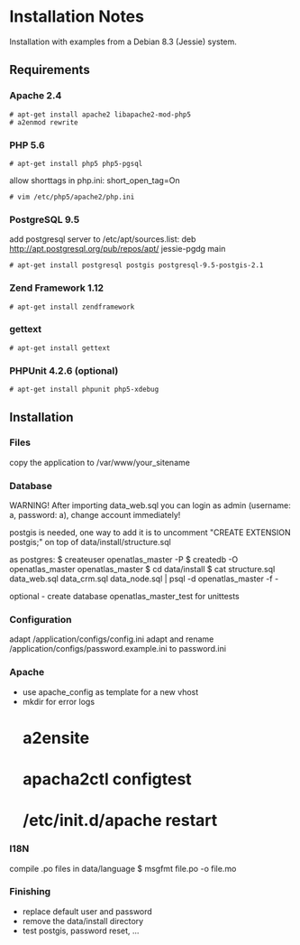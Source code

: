 # Installation Notes

Installation with examples from a Debian 8.3 (Jessie) system.

## Requirements

### Apache 2.4

    # apt-get install apache2 libapache2-mod-php5
    # a2enmod rewrite

### PHP 5.6

    # apt-get install php5 php5-pgsql

allow shorttags in php.ini: short_open_tag=On

    # vim /etc/php5/apache2/php.ini

### PostgreSQL 9.5

add postgresql server to /etc/apt/sources.list:
deb http://apt.postgresql.org/pub/repos/apt/ jessie-pgdg main

    # apt-get install postgresql postgis postgresql-9.5-postgis-2.1

### Zend Framework 1.12

    # apt-get install zendframework

### gettext

    # apt-get install gettext

### PHPUnit 4.2.6 (optional)

    # apt-get install phpunit php5-xdebug

## Installation

### Files

copy the application to /var/www/your_sitename

### Database

WARNING! After importing data_web.sql you can login as admin (username: a, password: a), change account immediately!

postgis is needed, one way to add it is to uncomment "CREATE EXTENSION postgis;" on top of data/install/structure.sql

as postgres:
    $ createuser openatlas_master -P
    $ createdb -O openatlas_master openatlas_master
    $ cd data/install
    $ cat structure.sql data_web.sql data_crm.sql data_node.sql | psql -d openatlas_master -f -

optional - create database openatlas_master_test for unittests

### Configuration

adapt /application/configs/config.ini
adapt and rename /application/configs/password.example.ini to password.ini

### Apache

- use apache_config as template for a new vhost
- mkdir for error logs
    # a2ensite
    # apacha2ctl configtest
    # /etc/init.d/apache restart

### I18N

compile .po files in data/language
    $ msgfmt file.po -o file.mo

### Finishing

- replace default user and password
- remove the data/install directory
- test postgis, password reset, ...
